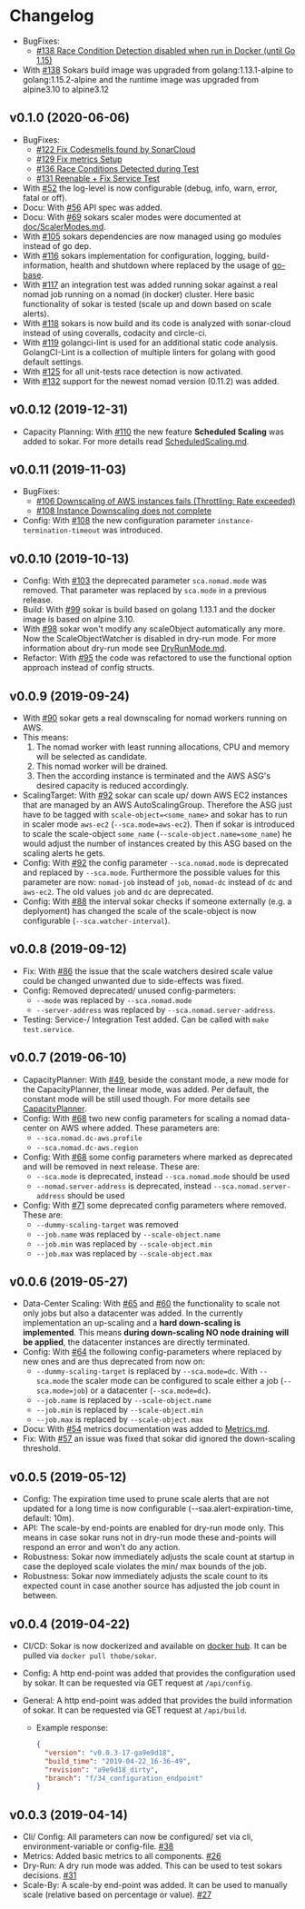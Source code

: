 # Changelog

- BugFixes:
  - [#138 Race Condition Detection disabled when run in Docker (until Go 1.15)](https://github.com/ThomasObenaus/sokar/issues/138)
- With [#138](https://github.com/ThomasObenaus/sokar/issues/138) Sokars build image was upgraded from golang:1.13.1-alpine to golang:1.15.2-alpine and the runtime image was upgraded from alpine3.10 to alpine3.12

## v0.1.0 (2020-06-06)

- BugFixes:
  - [#122 Fix Codesmells found by SonarCloud](https://github.com/ThomasObenaus/sokar/issues/122)
  - [#129 Fix metrics Setup](https://github.com/ThomasObenaus/sokar/issues/129)
  - [#136 Race Conditions Detected during Test](https://github.com/ThomasObenaus/sokar/issues/136)
  - [#131 Reenable + Fix Service Test](https://github.com/ThomasObenaus/sokar/issues/131)
- With [#52](https://github.com/ThomasObenaus/sokar/issues/52) the log-level is now configurable (debug, info, warn, error, fatal or off).
- Docu: With [#56](https://github.com/ThomasObenaus/sokar/issues/56) API spec was added.
- Docu: With [#69](https://github.com/ThomasObenaus/sokar/issues/69) sokars scaler modes were documented at [doc/ScalerModes.md](doc/ScalerModes.md).
- With [#105](https://github.com/ThomasObenaus/sokar/issues/105) sokars dependencies are now managed using go modules instead of go dep.
- With [#116](https://github.com/ThomasObenaus/sokar/issues/116) sokars implementation for configuration, logging, build-information, health and shutdown where replaced by the usage of [go-base](https://github.com/ThomasObenaus/go-base).
- With [#117](https://github.com/ThomasObenaus/sokar/issues/117) an integration test was added running sokar against a real nomad job running on a nomad (in docker) cluster. Here basic functionality of sokar is tested (scale up and down based on scale alerts).
- With [#118](https://github.com/ThomasObenaus/sokar/issues/118) sokars is now build and its code is analyzed with sonar-cloud instead of using coveralls, codacity and circle-ci.
- With [#119](https://github.com/ThomasObenaus/sokar/issues/119) golangci-lint is used for an additional static code analysis. GolangCI-Lint is a collection of multiple linters for golang with good default settings.
- With [#125](https://github.com/ThomasObenaus/sokar/issues/125) for all unit-tests race detection is now activated.
- With [#132](https://github.com/ThomasObenaus/sokar/issues/132) support for the newest nomad version (0.11.2) was added.

## v0.0.12 (2019-12-31)

- Capacity Planning: With [#110](https://github.com/ThomasObenaus/sokar/issues/110) the new feature **Scheduled Scaling** was added to sokar. For more details read [ScheduledScaling.md](doc/ScheduledScaling.md).

## v0.0.11 (2019-11-03)

- BugFixes:
  - [#106 Downscaling of AWS instances fails (Throttling: Rate exceeded)](https://github.com/ThomasObenaus/sokar/issues/106)
  - [#108 Instance Downscaling does not complete](https://github.com/ThomasObenaus/sokar/issues/108)
- Config: With [#108](https://github.com/ThomasObenaus/sokar/issues/108) the new configuration parameter `instance-termination-timeout` was introduced.

## v0.0.10 (2019-10-13)

- Config: With [#103](https://github.com/ThomasObenaus/sokar/issues/103) the deprecated parameter `sca.nomad.mode` was removed. That parameter was replaced by `sca.mode` in a previous release.
- Build: With [#99](https://github.com/ThomasObenaus/sokar/issues/99) sokar is build based on golang 1.13.1 and the docker image is based on alpine 3.10.
- With [#98](https://github.com/ThomasObenaus/sokar/issues/98) sokar won't modify any scaleObject automatically any more. Now the ScaleObjectWatcher is disabled in dry-run mode. For more information about dry-run mode see [DryRunMode.md](doc/DryRunMode.md).
- Refactor: With [#95](https://github.com/ThomasObenaus/sokar/issues/95) the code was refactored to use the functional option approach instead of config structs.

## v0.0.9 (2019-09-24)

- With [#90](https://github.com/ThomasObenaus/sokar/issues/90) sokar gets a real downscaling for nomad workers running on AWS.
- This means:
  1.  The nomad worker with least running allocations, CPU and memory will be selected as candidate.
  2.  This nomad worker will be drained.
  3.  Then the according instance is terminated and the AWS ASG's desired capacity is reduced accordingly.
- ScalingTarget: With [#92](https://github.com/ThomasObenaus/sokar/issues/92) sokar can scale up/ down AWS EC2 instances that are managed by an AWS AutoScalingGroup. Therefore the ASG just have to be tagged with `scale-object=<some_name>` and sokar has to run in scaler mode `aws-ec2` (`--sca.mode=aws-ec2`). Then if sokar is introduced to scale the scale-object `some_name` (`--scale-object.name=some_name`) he would adjust the number of instances created by this ASG based on the scaling alerts he gets.
- Config: With [#92](https://github.com/ThomasObenaus/sokar/issues/92) the config parameter `--sca.nomad.mode` is deprecated and replaced by `--sca.mode`. Furthermore the possible values for this parameter are now: `nomad-job` instead of `job`, `nomad-dc` instead of `dc` and `aws-ec2`. The old values `job` and `dc` are deprecated.
- Config: With [#88](https://github.com/ThomasObenaus/sokar/issues/88) the interval sokar checks if someone externally (e.g. a deplyoment) has changed the scale of the scale-object is now configurable (`--sca.watcher-interval`).

## v0.0.8 (2019-09-12)

- Fix: With [#86](https://github.com/ThomasObenaus/sokar/issues/86) the issue that the scale watchers desired scale value could be changed unwanted due to side-effects was fixed.
- Config: Removed deprecated/ unused config-parmeters:
  - `--mode` was replaced by `--sca.nomad.mode`
  - `--server-address` was replaced by `--sca.nomad.server-address`.
- Testing: Service-/ Integration Test added. Can be called with `make test.service`.

## v0.0.7 (2019-06-10)

- CapacityPlanner: With [#49](https://github.com/ThomasObenaus/sokar/issues/49), beside the constant mode, a new mode for the CapacityPlanner, the linear mode, was added. Per default, the constant mode will be still used though. For more details see [CapacityPlanner](capacityplanner/README.md).
- Config: With [#68](https://github.com/ThomasObenaus/sokar/issues/68) two new config parameters for scaling a nomad data-center on AWS where added. These parameters are:
  - `--sca.nomad.dc-aws.profile`
  - `--sca.nomad.dc-aws.region`
- Config: With [#68](https://github.com/ThomasObenaus/sokar/issues/68) some config parameters where marked as deprecated and will be removed in next release. These are:
  - `--sca.mode` is deprecated, instead `--sca.nomad.mode` should be used
  - `--nomad.server-address` is deprecated, instead `--sca.nomad.server-address` should be used
- Config: With [#71](https://github.com/ThomasObenaus/sokar/issues/71) some deprecated config parameters where removed. These are:
  - `--dummy-scaling-target` was removed
  - `--job.name` was replaced by `--scale-object.name`
  - `--job.min` was replaced by `--scale-object.min`
  - `--job.max` was replaced by `--scale-object.max`

## v0.0.6 (2019-05-27)

- Data-Center Scaling: With [#65](https://github.com/ThomasObenaus/sokar/issues/60) and [#60](https://github.com/ThomasObenaus/sokar/issues/65) the functionality to scale not only jobs but also a datacenter was added. In the currently implementation an up-scaling and a **hard down-scaling is implemented**. This means **during down-scaling NO node draining will be applied**, the datacenter instances are directly terminated.
- Config: With [#64](https://github.com/ThomasObenaus/sokar/issues/64) the following config-parameters where replaced by new ones and are thus deprecated from now on:
  - `--dummy-scaling-target` is replaced by `--sca.mode=dc`. With `--sca.mode` the scaler mode can be configured to scale either a job (`--sca.mode=job`) or a datacenter (`--sca.mode=dc`).
  - `--job.name` is replaced by `--scale-object.name`
  - `--job.min` is replaced by `--scale-object.min`
  - `--job.max` is replaced by `--scale-object.max`
- Docu: With [#54](https://github.com/ThomasObenaus/sokar/issues/54) metrics documentation was added to [Metrics.md](https://github.com/ThomasObenaus/sokar/blob/master/Metrics.md).
- Fix: With [#57](https://github.com/ThomasObenaus/sokar/issues/57) an issue was fixed that sokar did ignored the down-scaling threshold.

## v0.0.5 (2019-05-12)

- Config: The expiration time used to prune scale alerts that are not updated for a long time is now configurable (--saa.alert-expiration-time, default: 10m).
- API: The scale-by end-points are enabled for dry-run mode only. This means in case sokar runs not in dry-run mode these and-points will respond an error and won't do any action.
- Robustness: Sokar now immediately adjusts the scale count at startup in case the deployed scale violates the min/ max bounds of the job.
- Robustness: Sokar now immediately adjusts the scale count to its expected count in case another source has adjusted the job count in between.

## v0.0.4 (2019-04-22)

- CI/CD: Sokar is now dockerized and available on [docker hub](https://hub.docker.com/r/thobe/sokar). It can be pulled via `docker pull thobe/sokar`.
- Config: A http end-point was added that provides the configuration used by sokar. It can be requested via GET request at `/api/config`.
- General: A http end-point was added that provides the build information of sokar. It can be requested via GET request at `/api/build`.

  - Example response:

    ```json
    {
      "version": "v0.0.3-17-ga9e9d18",
      "build_time": "2019-04-22_16-36-49",
      "revision": "a9e9d18_dirty",
      "branch": "f/34_configuration_endpoint"
    }
    ```

## v0.0.3 (2019-04-14)

- Cli/ Config: All parameters can now be configured/ set via cli, environment-variable or config-file. [#38](https://github.com/ThomasObenaus/sokar/issues/38)
- Metrics: Added basic metrics to all components. [#26](https://github.com/ThomasObenaus/sokar/issues/26)
- Dry-Run: A dry run mode was added. This can be used to test sokars decisions. [#31](https://github.com/ThomasObenaus/sokar/issues/31)
- Scale-By: A scale-by end-point was added. It can be used to manually scale (relative based on percentage or value). [#27](https://github.com/ThomasObenaus/sokar/issues/27)
